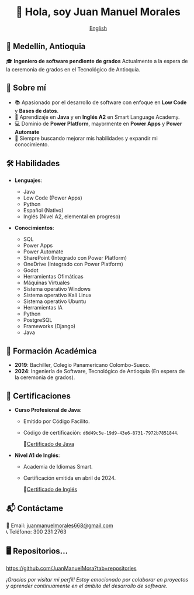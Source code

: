 <div align="center">

# 👋 Hola, soy Juan Manuel Morales

[English](/README_en.md)

</div>

## 📍 Medellín, Antioquia  
🎓 **Ingeniero de software pendiente de grados** 
Actualmente a la espera de la ceremonia de grados en el Tecnológico de Antioquia.


## 🚀 Sobre mí
- 📚 Apasionado por el desarrollo de software con enfoque en **Low Code** y **Bases de datos**.
- 🔑 Aprendizaje en **Java** y en **Inglés A2** en Smart Language Academy.
- 💻 Dominio de **Power Platform**, mayormente en **Power Apps** y **Power Automate**
- 🌟 Siempre buscando mejorar mis habilidades y expandir mi conocimiento.


## 🛠️ Habilidades
- **Lenguajes**:
  - Java
  - Low Code (Power Apps)
  - Python
  - Español (Nativo)
  - Inglés (Nivel A2, elemental en progreso)

- **Conocimientos**: 
  - SQL
  - Power Apps
  - Power Automate
  - SharePoint (Integrado con Power Platform)
  - OneDrive (Integrado con Power Platform)
  - Godot
  - Herramientas Ofimáticas
  - Máquinas Virtuales
  - Sistema operativo Windows
  - Sistema operativo Kali Linux
  - Sistema operativo Ubuntu
  - Herramientas IA
  - Python
  - PostgreSQL
  - Frameworks (Django)
  - Java


## 📜 Formación Académica
- **2019**: Bachiller, Colegio Panamericano Colombo-Sueco.
- **2024**: Ingeniería de Software, Tecnológico de Antioquia (En espera de la ceremonia de grados).


## 📝 Certificaciones
- **Curso Profesional de Java**:
  - Emitido por Código Facilito.
  - Código de certificación: `d6d49c5e-19d9-43e6-8731-7972b7851844`.

    📜[Certificado de Java](/Certificados/Certificado%20-%20Curso%20Profesional%20de%20JAVA.pdf)

- **Nivel A1 de Inglés**:
  - Academia de Idiomas Smart.
  - Certificación emitida en abril de 2024.

    📜[Certificado de Inglés](/Certificados/Smart%20A1.pdf)


## 📬 Contáctame
📧 Email: juanmanuelmorales668@gmail.com  
📞 Teléfono: 300 231 2763


## 🖥 Repositorios...
https://github.com/JuanManuelMora?tab=repositories


*¡Gracias por visitar mi perfil! Estoy emocionado por colaborar en proyectos y aprender continuamente en el ámbito del desarrollo de software.*